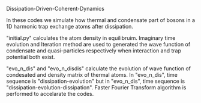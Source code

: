 Dissipation-Driven-Coherent-Dynamics

In these codes we simulate how thermal and condensate part of bosons in a 1D harmonic trap exchange atoms after dissipation. 

"initial.py" calculates the atom density in equilibruim. Imaginary time evolution and Iteration method are used to generated the wave function of condensate and quasi-particles respectively when interaction and trap potential both exist.

"evo_n_dis" and "evo_n_disdis" calculate the evolution of wave function of condesated and density matrix of thermal atoms. In "evo_n_dis", time sequence is "dissipation-evolution" but in "evo_n_dis", time sequence is "dissipation-evolution-dissipation". Faster Fourier Transform algorithm is performed to accelarate the codes.
